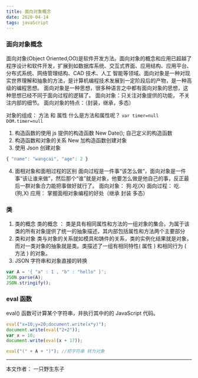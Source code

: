 ```yaml
---
title: 面向对象概念
date: 2020-04-14
tags: javaScript
---
```


### 面向对象概念

面向对象(Object Oriented,OO)是软件开发方法。面向对象的概念和应用已超越了
程序设计和软件开发，扩展到如数据库系统、交互式界面、应用结构、应用平台、
分布式系统、网络管理结构、CAD 技术、人工 智能等领域。面向对象是一种对现实世界理解和抽象的方法，是计算机编程技术发展到一定阶段后的产物，是一种高级的编程思想。
面向对象是一种思想，很多种语言之中都有面向对象的思想，这种思想已经不同于面向过程的逻辑了。
面向对象：只关注对象提供的功能， 不关注内部的细节。
面向对象的特点：（封装，继承，多态）

<!--more--> 

对象的组成：
方法 和 属性
什么是方法和属性呢？
```var timer=null```
```DOM.timer=null```

1. 构造函数的使用
   js 提供的构造函数 New Date();
   自己定义的构造函数
2. 构造函数和对象的关系
   New 加构造函数创建对象
3. 使用 Json 创建对象

```js
{ "name": "wangcai", "age": 2 }
```

4. 面相对象和面相过程的区别
   面向过程是一件事“该怎么做“，面向对象是一件事“该让谁来做”，然后那个“谁”就是对象，他要怎么做是他自己的事，反正最后一群对象合力能把事做好就行了。
   面向对象： 狗.吃(X)
   面向过程： 吃.(狗,X)
   应用：
   掌握面相对象编程的好处（继承 封装 多态）
### 类

1. 类的概念
   类的概念 ： 类是具有相同属性和方法的一组对象的集合。为属于该类的所有对象提供了统一的抽象描述，其内部包括属性和方法两个主要部分
2. 类和对象
   类与对象的关系就如模具和铸件的关系，类的实例化结果就是对象，而对一类对象的抽象就是类。类描述了一组有相同特性( 属性 ) 和相同行为 ( 方法 ) 的对象。
3. JSON 字符串和对象直接的转换

```js
var A = '{ "a" : 1 , "b" : "hello" }';
JSON.parse(A);
JSON.stringify();
```

### eval 函数

eval() 函数可计算某个字符串，并执行其中的的 JavaScript 代码。

```js
eval("x=10;y=20;document.write(x*y)");
document.write(eval("2+2"));
var x = 10;
document.write(eval(x + 17));

eval("(" + A + ")"); //把字符串 转为对象
```

---

本文作者： 一只野生东子